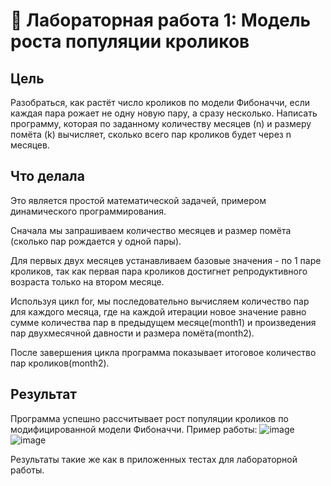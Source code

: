 # 🐇 Лабораторная работа 1: Модель роста популяции кроликов


## Цель
Разобраться, как растёт число кроликов по модели Фибоначчи, если каждая пара рожает не одну новую пару, а сразу несколько. Написать программу, которая по заданному количеству месяцев (n) и размеру помёта (k) вычисляет, сколько всего пар кроликов будет через n месяцев.
  
## Что делала
Это является простой математической задачей, примером динамического программирования. 

Сначала мы запрашиваем количество месяцев и размер помёта (сколько пар рождается у одной пары). 

Для первых двух месяцев устанавливаем базовые значения - по 1 паре кроликов, так как первая пара кроликов достигнет репродуктивного возраста только на втором месяце.

Используя цикл for, мы последовательно вычисляем количество пар для каждого месяца, где на каждой итерации новое значение равно сумме количества пар в предыдущем месяце(month1) и произведения пар двухмесячной давности и размера помёта(month2).

После завершения цикла программа показывает итоговое количество пар кроликов(month2).

## Результат 
Программа успешно рассчитывает рост популяции кроликов по модифицированной модели Фибоначчи. 
Пример работы: ![image](https://github.com/user-attachments/assets/514a0e8d-3b93-42a7-8043-6b575635da4c) ![image](https://github.com/user-attachments/assets/049f44af-0b41-4255-9dbf-1f18c2da3a86)

Результаты такие же как в приложенных тестах для лабораторной работы.
